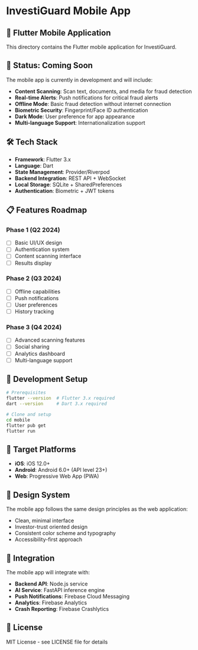 # InvestiGuard Mobile App

## 📱 Flutter Mobile Application

This directory contains the Flutter mobile application for InvestiGuard.

## 🚧 Status: Coming Soon

The mobile app is currently in development and will include:

- **Content Scanning**: Scan text, documents, and media for fraud detection
- **Real-time Alerts**: Push notifications for critical fraud alerts
- **Offline Mode**: Basic fraud detection without internet connection
- **Biometric Security**: Fingerprint/Face ID authentication
- **Dark Mode**: User preference for app appearance
- **Multi-language Support**: Internationalization support

## 🛠️ Tech Stack

- **Framework**: Flutter 3.x
- **Language**: Dart
- **State Management**: Provider/Riverpod
- **Backend Integration**: REST API + WebSocket
- **Local Storage**: SQLite + SharedPreferences
- **Authentication**: Biometric + JWT tokens

## 📋 Features Roadmap

### Phase 1 (Q2 2024)
- [ ] Basic UI/UX design
- [ ] Authentication system
- [ ] Content scanning interface
- [ ] Results display

### Phase 2 (Q3 2024)
- [ ] Offline capabilities
- [ ] Push notifications
- [ ] User preferences
- [ ] History tracking

### Phase 3 (Q4 2024)
- [ ] Advanced scanning features
- [ ] Social sharing
- [ ] Analytics dashboard
- [ ] Multi-language support

## 🔧 Development Setup

```bash
# Prerequisites
flutter --version  # Flutter 3.x required
dart --version     # Dart 3.x required

# Clone and setup
cd mobile
flutter pub get
flutter run
```

## 📱 Target Platforms

- **iOS**: iOS 12.0+
- **Android**: Android 6.0+ (API level 23+)
- **Web**: Progressive Web App (PWA)

## 🎨 Design System

The mobile app follows the same design principles as the web application:
- Clean, minimal interface
- Investor-trust oriented design
- Consistent color scheme and typography
- Accessibility-first approach

## 🔗 Integration

The mobile app will integrate with:
- **Backend API**: Node.js service
- **AI Service**: FastAPI inference engine
- **Push Notifications**: Firebase Cloud Messaging
- **Analytics**: Firebase Analytics
- **Crash Reporting**: Firebase Crashlytics

## 📄 License

MIT License - see LICENSE file for details
